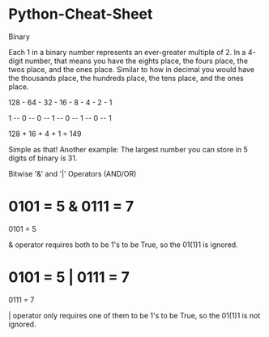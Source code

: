 # Python-Cheat-Sheet

Binary
 
Each 1 in a binary number represents an ever-greater multiple of 2. In a 4-digit number, that means you have the eights place, the fours place, the twos place, and the ones place. Similar to how in decimal you would have the thousands place, the hundreds place, the tens place, and the ones place.

128 - 64 - 32 - 16 - 8 - 4 - 2 - 1

1 --  0  -- 0  -- 1  -- 0  -- 1  -- 0 --  1

128 + 16 + 4 + 1 = 149

Simple as that! Another example: The largest number you can store in 5 digits of binary is 31.


Bitwise '&' and '|' Operators (AND/OR)

0101 = 5
&
0111 = 7
=
0101 = 5

& operator requires both to be 1's to be True, so the 01(1)1 is ignored.

0101 = 5
|
0111 = 7
=
0111 = 7

| operator only requires one of them to be 1's to be True, so the 01(1)1 is not ignored.